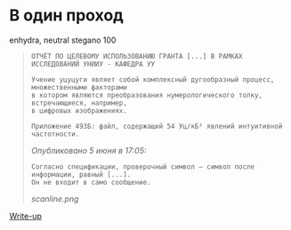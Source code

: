 # В один проход

enhydra, neutral stegano 100

> ```
> ОТЧЁТ ПО ЦЕЛЕВОМУ ИСПОЛЬЗОВАНИЮ ГРАНТА [...] В РАМКАХ ИССЛЕДОВАНИЙ УНИИУ - КАФЕДРА УУ
> 
> Учение уцуцуги являет собой комплексный дугообразный процесс, множественными факторами
> в котором являются преобразования нумерологического толку, встречающиеся, например,
> в цифровых изображениях.
> 
> Приложение 493Б: файл, содержащий 54 Уц/кБ² явлений интуитивной частотности.
> ```
> 
> *Опубликовано 5 июня в 17:05:*
> 
> ```
> Согласно спецификации, проверочный символ — символ после информации, равный [...].
> Он не входит в само сообщение.
> ```
> 
> *scanline.png*

[Write-up](WRITEUP.md)

